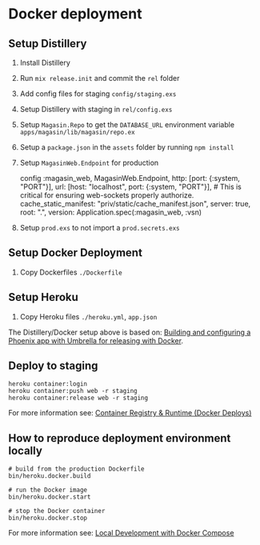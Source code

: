 # Docker deployment

## Setup Distillery

1. Install Distillery
2. Run `mix release.init` and commit the `rel` folder
3. Add config files for staging `config/staging.exs`
4. Setup Distillery with staging in `rel/config.exs`
5. Setup `Magasin.Repo` to get the `DATABASE_URL` environment variable `apps/magasin/lib/magasin/repo.ex`
6. Setup a `package.json` in the `assets` folder by running `npm install`
7. Setup `MagasinWeb.Endpoint` for production

    config :magasin_web, MagasinWeb.Endpoint,
      http: [port: {:system, "PORT"}],
      url: [host: "localhost", port: {:system, "PORT"}], # This is critical for ensuring web-sockets properly authorize.
      cache_static_manifest: "priv/static/cache_manifest.json",
      server: true,
      root: ".",
      version: Application.spec(:magasin_web, :vsn)

8. Setup `prod.exs` to not import a `prod.secrets.exs`

## Setup Docker Deployment

1. Copy Dockerfiles `./Dockerfile`

## Setup Heroku

1. Copy Heroku files `./heroku.yml`, `app.json`

The Distillery/Docker setup above is based on: [Building and configuring a Phoenix app with Umbrella for releasing with Docker](https://cultivatehq.com/posts/elixir-distillery-umbrella-docker/).

## Deploy to staging

    heroku container:login
    heroku container:push web -r staging
    heroku container:release web -r staging    

For more information see: [Container Registry & Runtime \(Docker Deploys\)](https://devcenter.heroku.com/articles/container-registry-and-runtime)

## How to reproduce deployment environment locally

    # build from the production Dockerfile
    bin/heroku.docker.build

    # run the Docker image
    bin/heroku.docker.start

    # stop the Docker container
    bin/heroku.docker.stop    

For more information see: [Local Development with Docker Compose](https://devcenter.heroku.com/articles/local-development-with-docker-compose)
